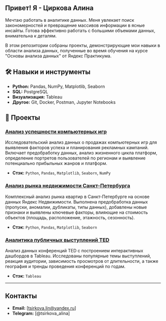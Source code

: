 ## Привет! Я - Циркова Алина

Мечтаю работать в аналитике данных. Меня увлекает поиск закономерностей и превращение массивов информации в ясные инсайты. Готова эффективно работать с большими объемами данных, внимательна к деталям.

В этом репозитории собраны проекты, демонстрирующие мои навыки в области анализа данных, полученные во время обучения на курсе "Основы анализа данных" от Яндекс Практикума.

## 🛠️ Навыки и инструменты

*   **Python:** Pandas, NumPy, Matplotlib, Seaborn
*   **SQL:** PostgreSQL
*   **Визуализация:** Tableau
*   **Другое:** Git, Docker, Postman, Jupyter Notebooks

## 🚀 Проекты

### [Анализ успешности компьютерных игр](https://github.com/AlinaCircus/portfolio/tree/main/retail_product_analytics)

Исследовательский анализ данных о продажах компьютерных игр для выявления факторов успеха и планирования рекламных кампаний. Включает предобработку данных, анализ жизненного цикла платформ, определение портретов пользователей по регионам и выявление потенциально прибыльных жанров и платформ.

*   **Стэк:** `Python`, `Pandas`, `Matplotlib`, `Seaborn`, `NumPy`


### [Анализ рынка недвижимости Санкт-Петербурга](https://github.com/AlinaCircus/portfolio/tree/main/property_market_analysis)

Комплексный анализ рынка квартир в Санкт-Петербурге на основе данных Яндекс Недвижимости. Выполнена предобработка данных (пропуски, аномалии, дубликаты, типы данных), добавлены новые признаки и выявлены ключевые факторы, влияющие на стоимость объектов (площадь, расположение, этажность, сезонность).

*   **Стэк:** `Python`, `Pandas`, `Matplotlib`, `Seaborn`


### [Аналитика публичных выступлений TED](https://public.tableau.com/app/profile/alina.tsirkova/viz/_173013)

Анализ данных конференций TED с построением интерактивных дашбордов в Tableau. Исследованы популярные темы выступлений, реакция аудитории, зависимость просмотров от длительности, а также география и тренды проведения конференций по годам.

*   **Стэк:** `Tableau`

---

## Контакты

*   **Email:** [tsirkova.lin@yandex.ru]
*   **Telegram:** [@tsirkova_alina]
